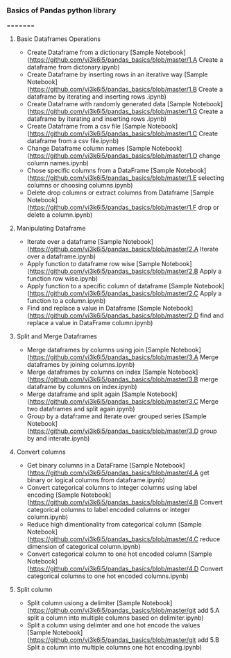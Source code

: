 ### Basics of Pandas python library
=======

1. Basic Dataframes Operations
    - Create Dataframe from a dictionary [Sample Notebook](https://github.com/vi3k6i5/pandas_basics/blob/master/1.A Create a dataframe from dictonary.ipynb)
    - Create Dataframe by inserting rows in an iterative way [Sample Notebook](https://github.com/vi3k6i5/pandas_basics/blob/master/1.B Create a dataframe by iterating and inserting rows .ipynb)
    - Create Dataframe with randomly generated data [Sample Notebook](https://github.com/vi3k6i5/pandas_basics/blob/master/1.G Create a dataframe by iterating and inserting rows .ipynb)
    - Create Dataframe from a csv file [Sample Notebook](https://github.com/vi3k6i5/pandas_basics/blob/master/1.C Create dataframe from a csv file.ipynb)
    - Change Dataframe column names [Sample Notebook](https://github.com/vi3k6i5/pandas_basics/blob/master/1.D change column names.ipynb)
    - Chose specific columns from a DataFrame [Sample Notebook](https://github.com/vi3k6i5/pandas_basics/blob/master/1.E selecting columns or choosing columns.ipynb)
    - Delete drop columns or extract columns from Dataframe [Sample Notebook](https://github.com/vi3k6i5/pandas_basics/blob/master/1.F drop or delete a column.ipynb)

2. Manipulating Dataframe
    - Iterate over a dataframe [Sample Notebook](https://github.com/vi3k6i5/pandas_basics/blob/master/2.A Iterate over a dataframe.ipynb)
    - Apply function to dataframe row wise [Sample Notebook](https://github.com/vi3k6i5/pandas_basics/blob/master/2.B Apply a function row wise.ipynb)
    - Apply function to a specific column of dataframe [Sample Notebook](https://github.com/vi3k6i5/pandas_basics/blob/master/2.C Apply a function to a column.ipynb)
    - Find and replace a value in Dataframe [Sample Notebook](https://github.com/vi3k6i5/pandas_basics/blob/master/2.D find and replace a value in DataFrame column.ipynb)

3. Split and Merge Dataframes
    - Merge dataframes by columns using join [Sample Notebook](https://github.com/vi3k6i5/pandas_basics/blob/master/3.A Merge dataframes by joining columns.ipynb)
    - Merge dataframes by columns on index [Sample Notebook](https://github.com/vi3k6i5/pandas_basics/blob/master/3.B merge dataframe by columns on index.ipynb)
    - Merge dataframe and split again [Sample Notebook](https://github.com/vi3k6i5/pandas_basics/blob/master/3.C Merge two dataframes and split again.ipynb)
    - Group by a dataframe and iterate over grouped series [Sample Notebook](https://github.com/vi3k6i5/pandas_basics/blob/master/3.D group by and interate.ipynb)

4. Convert columns
    - Get binary columns in a DataFrame [Sample Notebook](https://github.com/vi3k6i5/pandas_basics/blob/master/4.A get binary or logical columns from dataframe.ipynb)
    - Convert categorical columns to integer columns using label encoding [Sample Notebook](https://github.com/vi3k6i5/pandas_basics/blob/master/4.B Convert categorical columns to label encoded columns or integer column.ipynb)
    - Reduce high dimentionality from categorical column [Sample Notebook](https://github.com/vi3k6i5/pandas_basics/blob/master/4.C reduce dimension of categorical column.ipynb)
    - Convert categorical column to one hot encoded column [Sample Notebook](https://github.com/vi3k6i5/pandas_basics/blob/master/4.D Convert categorical columns to one hot encoded columns.ipynb)

5. Split column
    - Split column usiong a delimiter [Sample Notebook](https://github.com/vi3k6i5/pandas_basics/blob/master/git add 5.A split a column into multiple columns based on delimiter.ipynb)
    - Split a column using delimter and one hot encode the values [Sample Notebook](https://github.com/vi3k6i5/pandas_basics/blob/master/git add 5.B Split a column into multiple columns one hot encoding.ipynb)
